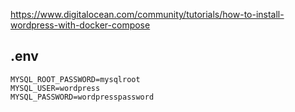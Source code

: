 https://www.digitalocean.com/community/tutorials/how-to-install-wordpress-with-docker-compose

## .env
```
MYSQL_ROOT_PASSWORD=mysqlroot
MYSQL_USER=wordpress
MYSQL_PASSWORD=wordpresspassword
```